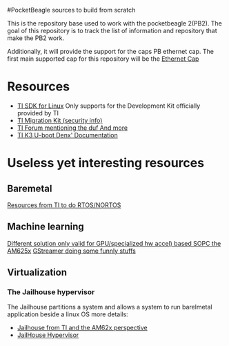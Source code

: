 #PocketBeagle sources to build from scratch

This is the repository base used to work with the pocketbeagle 2(PB2). The goal
of this repository is to track the list of information and repository that make
the PB2 work.

Additionally, it will provide the support for the caps PB ethernet cap.
The first main supported cap for this repository will be the 
[Ethernet Cap](https://github.com/kebag-logic/pocketbeagle2_ethernet_cap)

# Resources

* [TI SDK for Linux](https://software-dl.ti.com/processor-sdk-linux/esd/AM62X/latest/exports/docs/linux/Foundational_Components/U-Boot/UG-DFU.html)
Only supports for the Development Kit officially provided by TI
* [TI Migration Kit (security info)](https://software-dl.ti.com/processor-sdk-linux-rt/esd/AM62X/08_06_00_42/exports/docs/linux/Foundational_Components_Migration_Guide.html#device-types)
* [TI Forum mentioning the duf And more](https://forum.beagleboard.org/t/pocketbeagle-2-boot-with-snagboot/41236)
* [TI K3 U-boot Denx' Documentation](https://docs.u-boot.org/en/latest/board/ti/k3.html)


# Useless yet interesting resources

## Baremetal

[Resources from TI to do RTOS/NORTOS](
https://software-dl.ti.com/mcu-plus-sdk/esd/AM62X/11_01_00_16/exports/docs/api_guide_am62x/index.html)

## Machine learning

[Different solution only valid for GPU/specialized hw accel) based SOPC the AM625x](https://software-dl.ti.com/processor-sdk-linux/esd/AM62X/latest/exports/docs/linux/Foundational_Components_Machine_Learning.html)
[GStreamer doing some funnly stuffs](https://software-dl.ti.com/processor-sdk-linux/esd/AM62X/latest/exports/docs/linux/Foundational_Components/Machine_Learning/tflite.html#example-applications)

## Virtualization


### The Jailhouse hypervisor

The Jailhouse partitions a system and allows a system to run barelmetal
application beside a linux OS more details:
 
* [Jailhouse from TI and the AM62x perspective](https://software-dl.ti.com/processor-sdk-linux/esd/AM62X/latest/exports/docs/linux/Foundational_Components/Hypervisor/Jailhouse.html#enabling-hypervisor-on-part-family-device-names-platform)
* [JailHouse Hypervisor](https://github.com/siemens/jailhouse)


